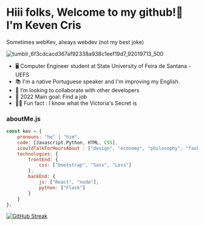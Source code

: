 
# Hiii folks, Welcome to my github!👋 I'm Keven Cris

Sometimes webKev, always webdev (not my best joke)

![tumblr_6f3cdcacd367af92338a938c1eef19d7_92019713_500](https://user-images.githubusercontent.com/52084984/154314293-c5725bff-701f-4cef-874e-74381c3c58b2.gif)

- 🖥️ Computer Engineer student at State University of Feira de Santana - UEFS
- 📚 I'm a native Portuguese speaker and I'm improving my English.
- 👯 I’m looking to collaborate with other developers
- 🤞 2022 Main goal: Find a job
- 🕵🏼 Fun fact : I know what the Victoria's Secret is

### aboutMe.js

```javascript
const kev = {
    pronouns: "he" | "him",
    code: [Javascript,Python, HTML, CSS],
    icouldTalkForHoursAbout : ["design", "economy", "philosophy", "fashion", "music", "anime"],
    technologies: {
        frontEnd: {
            css: ["bootstrap", "Sass", "Less"]
        },
        backEnd: {
            js: ["React", "node"],
            python: ["Flask"]
        }        
    }
};
```


[![GitHub Streak](https://github-readme-streak-stats.herokuapp.com?user=kev3m&theme=dark&date_format=M%20j%5B%2C%20Y%5D)](https://git.io/streak-stats)

